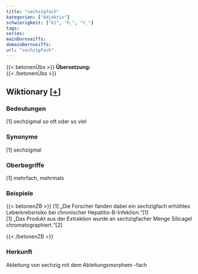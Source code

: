 ```yaml
---
title: "sechzigfach"
kategorien: ["Adjektiv"]
schwierigkeit: ["k1", "h_", "r_"]
tags:
series:
mainDornseiffs:
domainDornseiffs:
url: "sechzigfach"
---
```


{{< betonenÜbs >}}
**Übersetzung:**  
{{< /betonenÜbs >}}

## Wiktionary [[+](https://de.wiktionary.org/wiki/sechzigfach)]

### Bedeutungen
[1] sechzigmal so oft oder so viel  

### Synonyme
[1] sechzigmal  

### Oberbegriffe
[1] mehrfach, mehrmals  

### Beispiele
{{< betonenZB >}}
[1] „Die Forscher fanden dabei ein sechzigfach erhöhtes Leberkrebsrisiko bei chronischer Hepatitis-B-Infektion.“[1]  
[1] „Das Produkt aus der Extraktion wurde an sechzigfacher Menge Silicagel chromatographiert.“[2]  

{{< /betonenZB >}}
### Herkunft
Ableitung von sechzig mit dem Ableitungsmorphem -fach  


